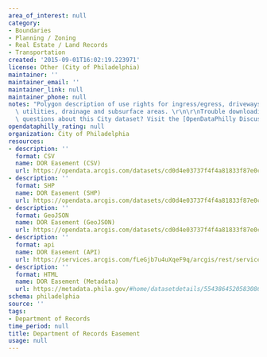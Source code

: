 ```yaml
---
area_of_interest: null
category:
- Boundaries
- Planning / Zoning
- Real Estate / Land Records
- Transportation
created: '2015-09-01T16:02:19.223971'
license: Other (City of Philadelphia)
maintainer: ''
maintainer_email: ''
maintainer_link: null
maintainer_phone: null
notes: "Polygon description of use rights for ingress/egress, driveways, alleyways,\
  \ utilities, drainage and subsurface areas. \r\n\r\nTrouble downloading or have\
  \ questions about this City dataset? Visit the [OpenDataPhilly Discussion Group](http://www.phila.gov/data/discuss/)"
opendataphilly_rating: null
organization: City of Philadelphia
resources:
- description: ''
  format: CSV
  name: DOR Easement (CSV)
  url: https://opendata.arcgis.com/datasets/cd0d4e03737f4f4a81833f87e0c2f66d_0.csv
- description: ''
  format: SHP
  name: DOR Easement (SHP)
  url: https://opendata.arcgis.com/datasets/cd0d4e03737f4f4a81833f87e0c2f66d_0.zip
- description: ''
  format: GeoJSON
  name: DOR Easement (GeoJSON)
  url: https://opendata.arcgis.com/datasets/cd0d4e03737f4f4a81833f87e0c2f66d_0.geojson
- description: ''
  format: api
  name: DOR Easement (API)
  url: https://services.arcgis.com/fLeGjb7u4uXqeF9q/arcgis/rest/services/DOR_Easement/FeatureServer/0/query?outFields=*&where=1%3D1
- description: ''
  format: HTML
  name: DOR Easement (Metadata)
  url: https://metadata.phila.gov/#home/datasetdetails/5543864520583086178c4e79/representationdetails/55438a829b989a05172d0cf9/
schema: philadelphia
source: ''
tags:
- Department of Records
time_period: null
title: Department of Records Easement
usage: null
---
```

